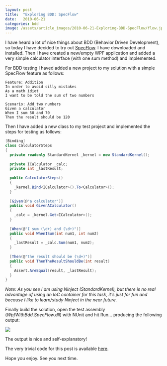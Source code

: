 ```yaml
---
layout: post
title:  "Exploring BDD: SpecFlow"
date:   2010-06-21
categories: bdd
image: /assets/article_images/2010-06-21-Exploring-BDD-SpecFlow/flow.jpg
---
```


I have heard a lot of nice things about BDD (Behavior Driven Development), so today I have decided to try out [SpecFlow](http://www.specflow.org). I have downloaded and installed. Then I have created a new/empty WPF application and added a very simple calculator interface (with one sum method) and implemented.

For BDD testing I haved added a new project to my solution with a simple SpecFlow feature as follows:

```
Feature: Addition
In order to avoid silly mistakes
As a math idiot
I want to be told the sum of two numbers
 
Scenario: Add two numbers
Given a calculator
When I sum 50 and 70
Then the result should be 120
```

Then I have added a new class to my test project and implemented the steps for testing as follows:

```csharp
[Binding]
class CalculatorSteps
{
  private readonly StandardKernel _kernel = new StandardKernel();
 
  private ICalculator _calc;
  private int _lastResult;
 
  public CalculatorSteps()
  {
    _kernel.Bind<ICalculator>().To<Calculator>();
  }
 
  [Given(@"a calculator")]
  public void GivenACalculator()
  {
    _calc = _kernel.Get<ICalculator>();
  }
 
  [When(@"I sum (\d+) and (\d+)")]
  public void WhenISum(int num1, int num2)
  {
    _lastResult = _calc.Sum(num1, num2);
  }
 
  [Then(@"the result should be (\d+)")]
  public void ThenTheResultShouldBe(int result)
  {
    Assert.AreEqual(result, _lastResult);
  }
}
```

_Note: As you see I am using Ninject (StandardKernel), but there is no real advantage of using an IoC container for this task, it's just for fun and because I like to learn/study Ninject in the near future._

Finally build the solution, open the test assembly (_WpfWithBdd.SpecFlow.dll_) with NUnit and hit Run... producing the following output:

![](https://s3.amazonaws.com/s3.kalmanspeier.com/blog/WpfWithBdd-SpecFlow.jpg)

The output is nice and self-explanatory!

The very trivial code for this post is available [here](http://s3.kalmanspeier.com/blog/WpfWithBdd.zip).

Hope you enjoy. See you next time.
